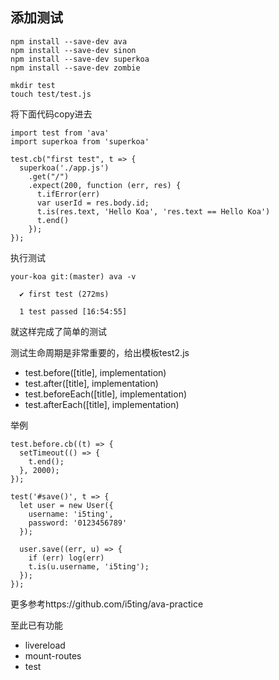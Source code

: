 ## 添加测试

```
npm install --save-dev ava
npm install --save-dev sinon
npm install --save-dev superkoa
npm install --save-dev zombie
```

```
mkdir test
touch test/test.js
```

将下面代码copy进去

```
import test from 'ava'
import superkoa from 'superkoa'

test.cb("first test", t => {
  superkoa('./app.js')
    .get("/")
    .expect(200, function (err, res) {
      t.ifError(err)
      var userId = res.body.id;
      t.is(res.text, 'Hello Koa', 'res.text == Hello Koa')
      t.end()
    });
});
```


执行测试

```
your-koa git:(master) ava -v

  ✔ first test (272ms)

  1 test passed [16:54:55]
```

就这样完成了简单的测试


测试生命周期是非常重要的，给出模板test2.js

- test.before([title], implementation)
- test.after([title], implementation)
- test.beforeEach([title], implementation)
- test.afterEach([title], implementation)

举例

```
test.before.cb((t) => {
  setTimeout(() => {
    t.end();
  }, 2000);
});

test('#save()', t => {
  let user = new User({
    username: 'i5ting',
    password: '0123456789'
  });

  user.save((err, u) => {
    if (err) log(err)
    t.is(u.username, 'i5ting');
  });
});
```

更多参考https://github.com/i5ting/ava-practice

至此已有功能

- livereload
- mount-routes
- test
